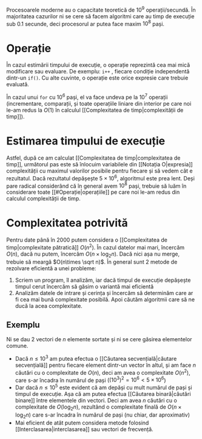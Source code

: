 Procesoarele moderne au o capacitate teoretică de $10^9$ operații/secundă. În majoritatea cazurilor ni se cere să facem algoritmi care au timp de execuție sub $0.1$ secunde, deci procesorul ar putea face maxim $10^8$ pași. 
# Operație
În cazul estimării timpului de execuție, o operație reprezintă cea mai mică modificare sau evaluare. De exemplu: `i++` , fiecare condiție independentă dintr-un `if()`. Cu alte cuvinte, o operație este orice expresie care trebuie evaluată.

În cazul unui `for` cu $10^6$ pași, el va face undeva pe la $10^7$ operații (incrementare, comparații, și toate operațiile liniare din interior pe care noi le-am redus la $O(1)$ în calculul [[Complexitatea de timp|complexității de timp]]).
# Estimarea timpului de execuție
Astfel, după ce am calculat [[Complexitatea de timp|complexitatea de timp]], următorul pas este să înlocuim variabilele din [[Notația O|expresia]] complexității cu maximul valorilor posibile pentru fiecare și să vedem cât e rezultatul. Dacă rezultatul depășește $5\times 10^6$, algoritmul este prea lent. Deși pare radical considerând că în general avem $10^8$ pași, trebuie să luăm în considerare toate [[#Operație|operațiile]] pe care noi le-am redus din calculul complexității de timp.
# Complexitatea potrivită
Pentru date până în 2000 putem considera o [[Complexitatea de timp|complexitate pătratică]] $O(n^2)$. 
În cazul datelor mai mari, încercăm $O(n)$, dacă nu putem, încercăm $O(n\times \log_2n)$. Dacă nici așa nu merge, trebuie să meargă $O(n\times \sqrt n)$.
În general sunt 2 metode de rezolvare eficientă a unei probleme:
1. Scriem un program, îl analizăm, iar dacă timpul de execuție depășește timpul cerut încercăm să găsim o variantă mai eficientă
2. Analizăm datele de intrare și cerința și încercăm să determinăm care ar fi cea mai bună complexitate posibilă. Apoi căutăm algoritmii care să ne ducă la acea complexitate.
## Exemplu
Ni se dau 2 vectori de $n$ elemente sortate și ni se cere găsirea elementelor comune.
- Dacă $n\leq 10^3$ am putea efectua o [[Căutarea secvențială|căutare secvențială]] pentru fiecare element dintr-un vector în altul, și am face $n$ căutări cu o complexitate de $O(n)$, deci am avea o complexitate $O(n^2)$, care s-ar încadra în numărul de pași ($(10^3)^2=10^6\lt 5\times 10^6$)
- Dar dacă $n\leq 10^5$ este evident că am depăși cu mult numărul de pași și timpul de execuție. Așa că am putea efectua [[Căutarea binară|căutări binare]] între elementele din vectori. Deci am avea $n$ căutări cu o complexitate de $O(\log_2 n)$, rezultând o complexitate finală de $O(n\times \log_2 n)$ care s-ar încadra în numărul de pași (nu chiar, dar aproximativ)
- Mai eficient de atât putem considera metode folosind [[Interclasarea|interclasarea]] sau vectori de frecvență.
